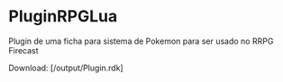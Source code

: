 # PluginRPGLua

Plugin de uma ficha para sistema de Pokemon para ser usado no RRPG Firecast

Download: [/output/Plugin.rdk]
